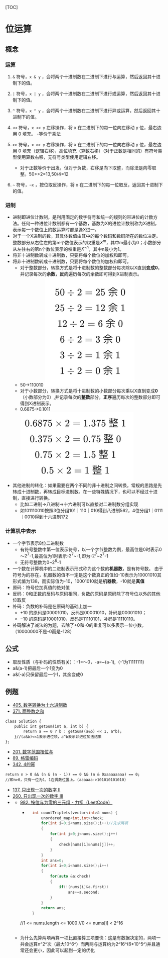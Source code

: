 [TOC]

# 位运算
## 概念
### 运算

1. `&` 符号，`x & y` ，会将两个十进制数在二进制下进行与运算，然后返回其十进制下的值。

2. `|` 符号，`x | y` ，会将两个十进制数在二进制下进行或运算，然后返回其十进制下的值。

3. `^` 符号，`x ^ y` ，会将两个十进制数在二进制下进行异或运算，然后返回其十进制下的值。

4. `<<` 符号，`x << y` 左移操作，将 x 在二进制下的每一位向左移动 y 位，最右边用 0 填充。
    -等价于乘法
5. `>>` 符号，`x >> y` 右移操作，将 x 在二进制下的每一位向右移动 y 位，最左边用 0 填充（逻辑右移)，高位填充（算数右移）（对于正数是相同的）有符号类型使用算数右移，无符号类型使用逻辑右移。
    - 对于正数等价于出发，但对于负数，右移是向下取整，而除法是向零取整。50>>2=13,50/4=12
6. `~` 符号，`~x` ，按位取反操作，将 x 在二进制下的每一位取反，返回其十进制下的值。

### 进制
- 进制即进位计数制，是利用固定的数字符号和统一的规则的带进位的计数方法。任何一种进位计数制都有一个基数，基数为X的进位计数制称为X进制，表示每一个数位上的数运算时都是逢X进一。
- 对于一个X进制的数，其具体数值由其中的每个数码和数码所在的数位决定。整数部分从右往左的第m个数位表示的权重是$X^m$，其中m最小为0；小数部分从左往右的第n个数位表示的权重是$X^{-n}$，其中n最小为1。
- 将非十进制数转成十进制数，只要将每个数位的加权和即可。
- 将非十进制数转成十进制数，只要将每个数位的加权和即可。
    - 对于整数部分，转换方式是将十进制数的整数部分每次除以X直到**变成0**，并记录每次的**余数**，**反向**遍历每次的余数即可得到X进制表示。
    - 50->110010
    ![](media/16697942836633.jpg)
    - 对于小数部分，转换方式是将十进制数的小数部分每次乘以X直到变成**0**（小数部分为0）,并记录每次的**整数**部分，**正序**遍历每次的整数部分即可得到X进制表示。
    - 0.6875->0.1011
    ![](media/16697943276835.jpg)
- 其他进制的转化：如果需要在两个不同的非十进制之间转换，常规的思路是先转成十进制数，再转成目标进制数。在一些特殊情况下，也可以不经过十进制，直接进行转换。
    - 比如二进制->八进制->十六进制可以直接对二进制数分组实现
    - 如101110010按照3位分组101｜110｜010得到八进制562，4位分组1｜0111｜0010得到十六进制172
### 计算机中表示
- 一个字节表示8位二进制数
    - 有符号整数中第一位表示符号，以一个字节整数为例，最高位是0时表示0～$2^7$-1,最高位为1时表示-$2^7$~-1,即为-$2^7$~$2^7$-1
    - 无符号整数为0~$2^8$-1
- 一个数在计算机中的二进制表示形式称为这个数的**机器数**，是有符号数。
 由于符号为的存在，机器数的值不一定是这个数真正的值如-10表示为10001010其形式值为138，而实际值为-10，10001010就是**机器数**，-10就是**真值**
- 原码：符号位加真值的绝对值
- 反码：0和正数的反码与原码相同，负数的原码是原码除了符号位以外的其他位取反
- 补码：负数的补码是在原码的基础上加一
    - +10 的原码是00001010，反码是00001010，补码是00001010；
    - −10 的原码是10001010，反码是11110101，补码是11110110。
- 补码解决了减法的为题，去除了+0和-0的重复可以多表示一位小数。（10000000不是-0而是-128）
## 公式
- 取反性质（与补码的性质有关）：-1=～0，-a=~(a-1),（-1为11111111）
- a&(a-1)把最后一个1变为0
- a&(-a)只保留最后一个1，其余变成0
## 例题 
- [405. 数字转换为十六进制数](https://leetcode.cn/leetbook/read/bit-manipulation-and-math/o213ls/)
- [371. 两整数之和](https://leetcode.cn/problems/sum-of-two-integers/)
```
class Solution {
    public int getSum(int a, int b) {
        return a == 0 ? b : getSum((a&b) << 1, a^b);
    }//(a&b)<<1表示进位项，a^b表示非进位加法结果
};
```
- [201. 数字范围按位与](https://leetcode.cn/problems/bitwise-and-of-numbers-range/)
- [89. 格雷编码](https://leetcode.cn/problems/gray-code/submissions/)
- [342. 4的幂](https://leetcode.cn/problems/power-of-four/)
```
return n > 0 && (n & (n - 1)) == 0 && (n & 0xaaaaaaaa) == 0;
//即n>0，只有一位为1，1在偶数位置上。(aaaaaa->101010101010)
```
- [137. 只出现一次的数字 II](https://leetcode.cn/problems/single-number-ii/solution/zhi-chu-xian-yi-ci-de-shu-zi-ii-by-leetc-23t6/)
- [260. 只出现一次的数字 III](https://leetcode.cn/problems/single-number-iii/)
- - [982. 按位与为零的三元组 - 力扣（LeetCode）](https://leetcode.cn/problems/triples-with-bitwise-and-equal-to-zero/)
    - ```c++
        int countTriplets(vector<int>& nums) {
            unordered_map<int,int>check;
            for(int i=0;i<nums.size();i++)//先求两项
            {
                for(int j=0;j<nums.size();j++)
                {
                    check[nums[i]&nums[j]]++;
                }
            }
            int ans=0;
            for(int i=0;i<nums.size();i++)
            {
                for(auto &a:check)
                {
                    if(!(nums[i]&a.first))
                        ans+=a.second;
                }
            }
            return ans;
        }
    //1 <= nums.length <= 1000
    //0 <= nums[i] < 2^16
    ```

  - 为什么先算两项再算一项比直接算三项要快：这是有数据决定的，两项一共会运算n^2^次（最大10^6^）而两两与运算约为2^16^(6*10^5^)并且通常还会更小，因此可以起到一定的优化

